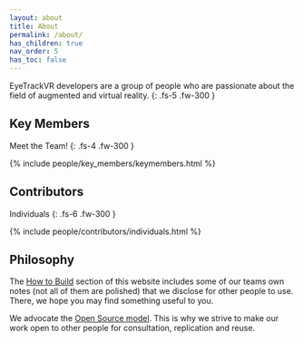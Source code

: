 ```yaml
---
layout: about
title: About
permalink: /about/
has_children: true
nav_order: 5
has_toc: false
---
```



EyeTrackVR developers are a group of people who are passionate about the field of augmented and virtual reality.
{: .fs-5 .fw-300 }

## Key Members

Meet the Team!
{: .fs-4 .fw-300 }
<!-- To  include people in this list please edit the appropriate yaml file in the _data directory-->
{% include people/key_members/keymembers.html %}

<p style="page-break-after:always;"></p>

## Contributors

Individuals
{: .fs-6 .fw-300 }
<!-- To  include people in this list please edit the appropriate yaml file in the _data directory-->
{% include people/contributors/individuals.html %}

<p style="page-break-after:always;"></p>

## Philosophy

The [How to Build](/EyeTrackVR/how_to_build/) section of this website includes some of our teams own notes (not all of them are polished) that we disclose for other people to use.
There, we hope you may find something useful to you.

We advocate the [Open Source model](https://en.wikipedia.org/wiki/Open-source_model).
This is why we strive to make our work open to other people for consultation, replication and reuse.
